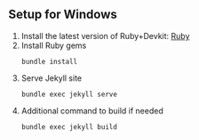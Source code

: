 ## Setup for Windows
1. Install the latest version of Ruby+Devkit: [Ruby](https://rubyinstaller.org/downloads/)
1. Install Ruby gems
    ```
    bundle install
    ```
1. Serve Jekyll site
    ```
    bundle exec jekyll serve
    ```
1. Additional command to build if needed
    ```
    bundle exec jekyll build
    ```